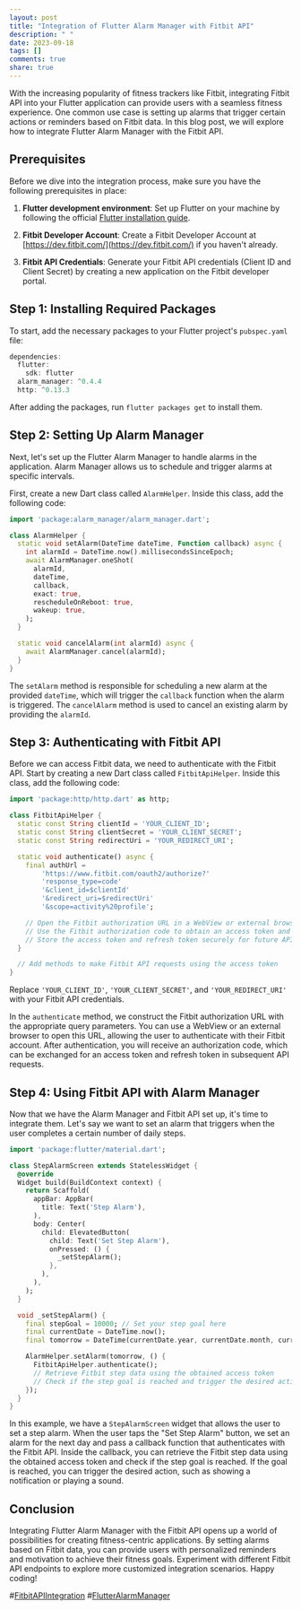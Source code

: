 ```yaml
---
layout: post
title: "Integration of Flutter Alarm Manager with Fitbit API"
description: " "
date: 2023-09-18
tags: []
comments: true
share: true
---
```


With the increasing popularity of fitness trackers like Fitbit, integrating Fitbit API into your Flutter application can provide users with a seamless fitness experience. One common use case is setting up alarms that trigger certain actions or reminders based on Fitbit data. In this blog post, we will explore how to integrate Flutter Alarm Manager with the Fitbit API.

## Prerequisites

Before we dive into the integration process, make sure you have the following prerequisites in place:

1. **Flutter development environment**: Set up Flutter on your machine by following the official [Flutter installation guide](https://flutter.dev/docs/get-started/install).

2. **Fitbit Developer Account**: Create a Fitbit Developer Account at [https://dev.fitbit.com/](https://dev.fitbit.com/) if you haven't already.

3. **Fitbit API Credentials**: Generate your Fitbit API credentials (Client ID and Client Secret) by creating a new application on the Fitbit developer portal.

## Step 1: Installing Required Packages

To start, add the necessary packages to your Flutter project's `pubspec.yaml` file:

```dart
dependencies:
  flutter:
    sdk: flutter
  alarm_manager: ^0.4.4
  http: ^0.13.3
```

After adding the packages, run `flutter packages get` to install them.

## Step 2: Setting Up Alarm Manager

Next, let's set up the Flutter Alarm Manager to handle alarms in the application. Alarm Manager allows us to schedule and trigger alarms at specific intervals.

First, create a new Dart class called `AlarmHelper`. Inside this class, add the following code:

```dart
import 'package:alarm_manager/alarm_manager.dart';

class AlarmHelper {
  static void setAlarm(DateTime dateTime, Function callback) async {
    int alarmId = DateTime.now().millisecondsSinceEpoch;
    await AlarmManager.oneShot(
      alarmId,
      dateTime,
      callback,
      exact: true,
      rescheduleOnReboot: true,
      wakeup: true,
    );
  }

  static void cancelAlarm(int alarmId) async {
    await AlarmManager.cancel(alarmId);
  }
}
```

The `setAlarm` method is responsible for scheduling a new alarm at the provided `dateTime`, which will trigger the `callback` function when the alarm is triggered. The `cancelAlarm` method is used to cancel an existing alarm by providing the `alarmId`.

## Step 3: Authenticating with Fitbit API

Before we can access Fitbit data, we need to authenticate with the Fitbit API. Start by creating a new Dart class called `FitbitApiHelper`. Inside this class, add the following code:

```dart
import 'package:http/http.dart' as http;

class FitbitApiHelper {
  static const String clientId = 'YOUR_CLIENT_ID';
  static const String clientSecret = 'YOUR_CLIENT_SECRET';
  static const String redirectUri = 'YOUR_REDIRECT_URI';

  static void authenticate() async {
    final authUrl =
        'https://www.fitbit.com/oauth2/authorize?'
        'response_type=code'
        '&client_id=$clientId'
        '&redirect_uri=$redirectUri'
        '&scope=activity%20profile';

    // Open the Fitbit authorization URL in a WebView or external browser to authenticate the user
    // Use the Fitbit authorization code to obtain an access token and refresh token
    // Store the access token and refresh token securely for future API calls
  }

  // Add methods to make Fitbit API requests using the access token
}
```

Replace `'YOUR_CLIENT_ID'`, `'YOUR_CLIENT_SECRET'`, and `'YOUR_REDIRECT_URI'` with your Fitbit API credentials.

In the `authenticate` method, we construct the Fitbit authorization URL with the appropriate query parameters. You can use a WebView or an external browser to open this URL, allowing the user to authenticate with their Fitbit account. After authentication, you will receive an authorization code, which can be exchanged for an access token and refresh token in subsequent API requests.

## Step 4: Using Fitbit API with Alarm Manager

Now that we have the Alarm Manager and Fitbit API set up, it's time to integrate them. Let's say we want to set an alarm that triggers when the user completes a certain number of daily steps.

```dart
import 'package:flutter/material.dart';

class StepAlarmScreen extends StatelessWidget {
  @override
  Widget build(BuildContext context) {
    return Scaffold(
      appBar: AppBar(
        title: Text('Step Alarm'),
      ),
      body: Center(
        child: ElevatedButton(
          child: Text('Set Step Alarm'),
          onPressed: () {
            _setStepAlarm();
          },
        ),
      ),
    );
  }

  void _setStepAlarm() {
    final stepGoal = 10000; // Set your step goal here
    final currentDate = DateTime.now();
    final tomorrow = DateTime(currentDate.year, currentDate.month, currentDate.day + 1, 0, 0, 0);

    AlarmHelper.setAlarm(tomorrow, () {
      FitbitApiHelper.authenticate();
      // Retrieve Fitbit step data using the obtained access token
      // Check if the step goal is reached and trigger the desired action
    });
  }
}
```

In this example, we have a `StepAlarmScreen` widget that allows the user to set a step alarm. When the user taps the "Set Step Alarm" button, we set an alarm for the next day and pass a callback function that authenticates with the Fitbit API. Inside the callback, you can retrieve the Fitbit step data using the obtained access token and check if the step goal is reached. If the goal is reached, you can trigger the desired action, such as showing a notification or playing a sound.

## Conclusion

Integrating Flutter Alarm Manager with the Fitbit API opens up a world of possibilities for creating fitness-centric applications. By setting alarms based on Fitbit data, you can provide users with personalized reminders and motivation to achieve their fitness goals. Experiment with different Fitbit API endpoints to explore more customized integration scenarios. Happy coding!

#[FitbitAPIIntegration](hashtagFitbitAPIIntegration) #[FlutterAlarmManager](hashtagFlutterAlarmManager)